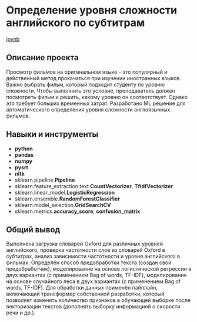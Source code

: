 # Определение уровня сложности английского по субтитрам

[ipynb](https://github.com/Dimentel/portfolio/tree/main/english_movies/english_movies.ipynb)

## Описание проекта

Просмотр фильмов на оригинальном языке - это популярный и действенный метод прокачаться при изучении иностранных языков.
Важно выбрать фильм, который подходит студенту по уровню сложности. Чтобы выполнить это условие, преподаватель должен посмотреть фильм и решить,
какому уровню он соответствует. Однако это требует больших временных затрат.
Разработано ML решение для автоматического определения уровня сложности англоязычных фильмов.

## Навыки и инструменты

- **python**
- **pandas**
- **numpy**
- **pysrt**
- **nltk**
- sklearn.pipeline.**Pipeline**
- sklearn.feature_extraction.text.**CountVectorizer**, **TfidfVectorizer**
- sklearn.linear_model.**LogisticRegression**
- sklearn.ensemble.**RandomForestClassifier**
- sklearn.model_selection.**GridSearchCV**
- sklearn.metrics.**accuracy_score**, **confusion_matrix**

## 

## Общий вывод

Выполнена загрузка словарей Oxford для различных уровней английского, проверка частотности слов из словарей Oxford в субтитрах, анализ зависимости частотности и уровня английского в фильмах.
Определён способ предобработки текста (создан свой предобработчик), моделирование на основе логистической регрессии в двух вариантах (с применением Bag of words, TF-IDF),
моделирование на основе случайного леса в двух вариантах (с применением Bag of words, TF-IDF). Для обработки данных применён пайплайн, включающий трансформер собственной разработки, который позволяет изменять количество признаков в обучающей выборке после векторизации текстов (дополнять выборку информацией о скорости речи и др.).
